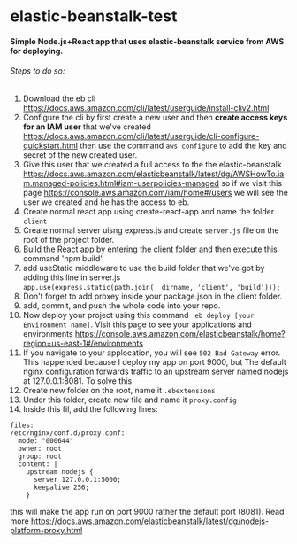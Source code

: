 # elastic-beanstalk-test
#### Simple Node.js+React app that uses elastic-beanstalk service from AWS for deploying.

###### Steps to do so:
1. Download the eb cli https://docs.aws.amazon.com/cli/latest/userguide/install-cliv2.html
2. Configure the cli by first create a new user and then **create access keys for an IAM user** that we've created https://docs.aws.amazon.com/cli/latest/userguide/cli-configure-quickstart.html then use the command `aws configure` to add the key and secret of the new created user.
3. Give this user that we created a full access to the the elastic-beanstalk https://docs.aws.amazon.com/elasticbeanstalk/latest/dg/AWSHowTo.iam.managed-policies.html#iam-userpolicies-managed so if we visit this page https://console.aws.amazon.com/iam/home#/users we will see the user we created and he has the access to eb.
4. Create normal react app using create-react-app and name the folder `client`
5. Create normal server uisng express.js and create `server.js` file on the root of the project folder.
6. Build the React app by entering the client folder and then execute this command 'npm build'
7. add useStatic middleware to use the build folder that we've got by adding this line in server.js `app.use(express.static(path.join(__dirname, 'client', 'build')));
`
8. Don't forget to add proxey inside your package.json in the client folder.
9. add, commit, and push the whole code into your repo.
10. Now deploy your project using this command ` eb deploy [your Environment name]`. Visit this page to see your applications and environments https://console.aws.amazon.com/elasticbeanstalk/home?region=us-east-1#/environments
11. If you navigate to your applocation, you will see `502 Bad Gateway` error. This happended because I deploy my app on port 9000, but The default nginx configuration forwards traffic to an upstream server named nodejs at 127.0.0.1:8081. To solve this
  1. Create new folder on the root, name it `.ebextensions`
  2. Under this folder, create new file and name it `proxy.config`
  3. Inside this fil, add the following lines: 
  ```
files:
  /etc/nginx/conf.d/proxy.conf:
    mode: "000644"
    owner: root
    group: root
    content: |
      upstream nodejs {
        server 127.0.0.1:5000;
        keepalive 256;
      }
  ``` 
  this will make the app run on port 9000 rather the default port (8081). Read more https://docs.aws.amazon.com/elasticbeanstalk/latest/dg/nodejs-platform-proxy.html
